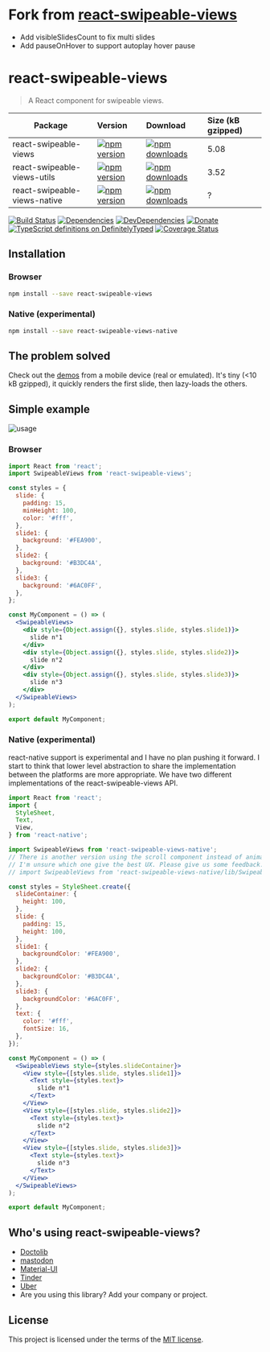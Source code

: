 # Fork from [react-swipeable-views](https://github.com/oliviertassinari/react-swipeable-views)

- Add visibleSlidesCount to fix multi slides
- Add pauseOnHover to support autoplay hover pause

# react-swipeable-views

> A React component for swipeable views.

| Package | Version | Download | Size (kB gzipped) |
|---------|:--------|:---------|:------------------|
| react-swipeable-views | [![npm version](https://img.shields.io/npm/v/react-swipeable-views.svg)](https://www.npmjs.com/package/react-swipeable-views) | [![npm downloads](https://img.shields.io/npm/dm/react-swipeable-views.svg)](https://www.npmjs.com/package/react-swipeable-views) | 5.08 |
| react-swipeable-views-utils | [![npm version](https://img.shields.io/npm/v/react-swipeable-views-utils.svg)](https://www.npmjs.com/package/react-swipeable-views-utils) | [![npm downloads](https://img.shields.io/npm/dm/react-swipeable-views-utils.svg)](https://www.npmjs.com/package/react-swipeable-views-utils) | 3.52 |
| react-swipeable-views-native | [![npm version](https://img.shields.io/npm/v/react-swipeable-views-native.svg)](https://www.npmjs.com/package/react-swipeable-views-native) | [![npm downloads](https://img.shields.io/npm/dm/react-swipeable-views-native.svg)](https://www.npmjs.com/package/react-swipeable-views-native) | ? |

[![Build Status](https://travis-ci.org/oliviertassinari/react-swipeable-views.svg?branch=master)](https://travis-ci.org/oliviertassinari/react-swipeable-views)
[![Dependencies](https://img.shields.io/david/oliviertassinari/react-swipeable-views.svg)](https://david-dm.org/oliviertassinari/react-swipeable-views)
[![DevDependencies](https://img.shields.io/david/dev/oliviertassinari/react-swipeable-views.svg)](https://david-dm.org/oliviertassinari/react-swipeable-views#info=devDependencies&view=list)
[![Donate](https://img.shields.io/badge/$-support-green.svg)](https://www.paypal.me/oliviertassinari/10)
[![TypeScript definitions on DefinitelyTyped](https://img.shields.io/badge/style-.d.ts-green.svg?style=flat&label=DefinitelyTyped)](https://github.com/DefinitelyTyped/DefinitelyTyped/tree/master/types/react-swipeable-views)
[![Coverage Status](https://img.shields.io/codecov/c/github/oliviertassinari/react-swipeable-views/master.svg)](https://codecov.io/gh/oliviertassinari/react-swipeable-views/branch/master)

## Installation

### Browser

```sh
npm install --save react-swipeable-views
```

### Native (experimental)

```sh
npm install --save react-swipeable-views-native
```

## The problem solved

Check out the [demos](https://react-swipeable-views.com/demos/demos/) from a mobile device (real or emulated).
It's tiny (<10 kB gzipped), it quickly renders the first slide, then lazy-loads the others.

## Simple example

![usage](/static/usage.gif)

### Browser

```jsx
import React from 'react';
import SwipeableViews from 'react-swipeable-views';

const styles = {
  slide: {
    padding: 15,
    minHeight: 100,
    color: '#fff',
  },
  slide1: {
    background: '#FEA900',
  },
  slide2: {
    background: '#B3DC4A',
  },
  slide3: {
    background: '#6AC0FF',
  },
};

const MyComponent = () => (
  <SwipeableViews>
    <div style={Object.assign({}, styles.slide, styles.slide1)}>
      slide n°1
    </div>
    <div style={Object.assign({}, styles.slide, styles.slide2)}>
      slide n°2
    </div>
    <div style={Object.assign({}, styles.slide, styles.slide3)}>
      slide n°3
    </div>
  </SwipeableViews>
);

export default MyComponent;
```

### Native (experimental)

react-native support is experimental and I have no plan pushing it forward.
I start to think that lower level abstraction to share the implementation between the platforms are more appropriate.
We have two different implementations of the react-swipeable-views API.

```jsx
import React from 'react';
import {
  StyleSheet,
  Text,
  View,
} from 'react-native';

import SwipeableViews from 'react-swipeable-views-native';
// There is another version using the scroll component instead of animated.
// I'm unsure which one give the best UX. Please give us some feedback.
// import SwipeableViews from 'react-swipeable-views-native/lib/SwipeableViews.scroll';

const styles = StyleSheet.create({
  slideContainer: {
    height: 100,
  },
  slide: {
    padding: 15,
    height: 100,
  },
  slide1: {
    backgroundColor: '#FEA900',
  },
  slide2: {
    backgroundColor: '#B3DC4A',
  },
  slide3: {
    backgroundColor: '#6AC0FF',
  },
  text: {
    color: '#fff',
    fontSize: 16,
  },
});

const MyComponent = () => (
  <SwipeableViews style={styles.slideContainer}>
    <View style={[styles.slide, styles.slide1]}>
      <Text style={styles.text}>
        slide n°1
      </Text>
    </View>
    <View style={[styles.slide, styles.slide2]}>
      <Text style={styles.text}>
        slide n°2
      </Text>
    </View>
    <View style={[styles.slide, styles.slide3]}>
      <Text style={styles.text}>
        slide n°3
      </Text>
    </View>
  </SwipeableViews>
);

export default MyComponent;
```

## Who's using react-swipeable-views?

- [Doctolib](https://github.com/doctolib)
- [mastodon](https://github.com/tootsuite/mastodon)
- [Material-UI](https://github.com/mui-org/material-ui)
- [Tinder](https://tinder.com)
- [Uber](https://www.uber.com)
- Are you using this library? Add your company or project.

## License

This project is licensed under the terms of the
[MIT license](https://github.com/oliviertassinari/react-swipeable-views/blob/master/LICENSE).
